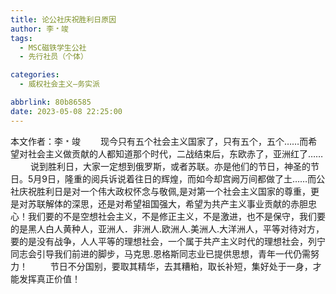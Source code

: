 ```yaml
---
title: 论公社庆祝胜利日原因
author: 李﹡竣
tags:
  - MSC磁铁学生公社
  - 先行社员（个体）

categories:
  - 威权社会主义—务实派

abbrlink: 80b86585
date: 2023-05-08 22:25:00
---
```


本文作者：李﹡竣
&emsp;&emsp;现今只有五个社会主义国家了，只有五个，五个……而希望对社会主义做贡献的人都知道那个时代，二战结束后，东欧赤了，亚洲红了……
&emsp;&emsp; 说到胜利日，大家一定想到俄罗斯，或者苏联。亦是他们的节日，神圣的节日。5月9日，隆重的阅兵诉说着往日的辉煌，而如今却宫阙万间都做了土……而公社庆祝胜利日是对一个伟大政权怀念与敬佩,是对第一个社会主义国家的尊重，更是对苏联解体的深思，还是对希望祖国强大，希望为共产主义事业贡献的赤胆忠心！我们要的不是空想社会主义，不是修正主义，不是激进，也不是保守，我们要的是黑人白人黄种人，亚洲人．非洲人.欧洲人.美洲人.大洋洲人，平等对待对方，要的是没有战争，人人平等的理想社会，一个属于共产主义时代的理想社会，列宁同志会引导我们前进的脚步，马克思.恩格斯同志业已提供思想，青年一代仍需努力！
&emsp;&emsp; 节日不分国别，要取其精华，去其糟粕，取长补短，集好处于一身，才能发挥真正价值！
